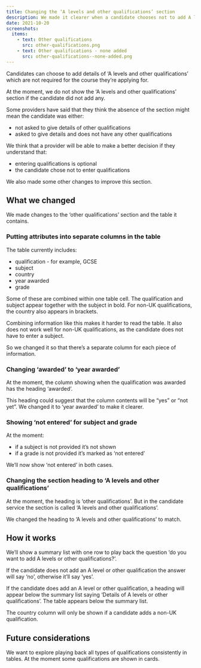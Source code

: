 ```yaml
---
title: Changing the ‘A levels and other qualifications’ section
description: We made it clearer when a candidate chooses not to add A levels and other qualifications.
date: 2021-10-20
screenshots:
  items:
    - text: Other qualifications
      src: other-qualifications.png
    - text: Other qualifications - none added
      src: other-qualifications--none-added.png
---
```


Candidates can choose to add details of ‘A levels and other qualifications’ which are not required for the course they’re applying for.

At the moment, we do not show the ‘A levels and other qualifications’ section if the candidate did not add any.

Some providers have said that they think the absence of the section might mean the candidate was either:

- not asked to give details of other qualifications
- asked to give details and does not have any other qualifications

We think that a provider will be able to make a better decision if they understand that:

- entering qualifications is optional
- the candidate chose not to enter qualifications

We also made some other changes to improve this section.

## What we changed

We made changes to the ‘other qualifications’ section and the table it contains.

### Putting attributes into separate columns in the table

The table currently includes:

- qualification - for example, GCSE
- subject
- country
- year awarded
- grade

Some of these are combined within one table cell. The qualification and subject appear together with the subject in bold. For non-UK qualifications, the country also appears in brackets.

Combining information like this makes it harder to read the table. It also does not work well for non-UK qualifications, as the candidate does not have to enter a subject.

So we changed it so that there’s a separate column for each piece of information.

### Changing ‘awarded’ to ‘year awarded’

At the moment, the column showing when the qualification was awarded has the heading ‘awarded’.

This heading could suggest that the column contents will be “yes” or “not yet”. We changed it to ‘year awarded’ to make it clearer.

### Showing ‘not entered’ for subject and grade

At the moment:

- if a subject is not provided it’s not shown
- if a grade is not provided it’s marked as ‘not entered’

We’ll now show ‘not entered’ in both cases.

### Changing the section heading to ‘A levels and other qualifications’

At the moment, the heading is ‘other qualifications’. But in the candidate service the section is called ‘A levels and other qualifications’.

We changed the heading to ‘A levels and other qualifications’ to match.

## How it works

We’ll show a summary list with one row to play back the question ‘do you want to add A levels or other qualifications?’.

If the candidate does not add an A level or other qualification the answer will say ‘no’, otherwise it’ll say ‘yes’.

If the candidate does add an A level or other qualification, a heading will appear below the summary list saying ‘Details of A levels or other qualifications’. The table appears below the summary list.

The country column will only be shown if a candidate adds a non-UK qualification.

## Future considerations

We want to explore playing back all types of qualifications consistently in tables. At the moment some qualifications are shown in cards.
